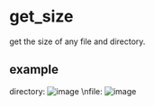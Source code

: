 # get_size
get the size of any file and directory.
## example
directory: 
![image](https://user-images.githubusercontent.com/49264993/125168978-66851b80-e1bd-11eb-971f-583cc644012e.png)
\nfile:
![image](https://user-images.githubusercontent.com/49264993/125169016-8c122500-e1bd-11eb-86b2-75524d3b423d.png)

